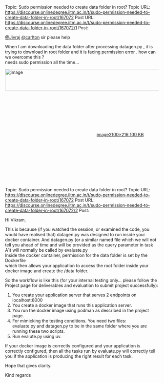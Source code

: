 Topic: Sudo permission needed to create data folder in root?
Topic URL: https://discourse.onlinedegree.iitm.ac.in/t/sudo-permission-needed-to-create-data-folder-in-root/167072
Post URL: https://discourse.onlinedegree.iitm.ac.in/t/sudo-permission-needed-to-create-data-folder-in-root/167072/1
Post: <p><a class="mention" href="/u/jivraj">@Jivraj</a> <a class="mention" href="/u/carlton">@carlton</a> sir please help</p>
<p>When I am downloading the data folder after processing datagen.py , it is trying to download in root folder and it is facing permission error . how can we overcome this ?<br>
needs sudo permission all the time…<br>
<div class="lightbox-wrapper"><a class="lightbox" href="https://europe1.discourse-cdn.com/flex013/uploads/iitm/original/3X/f/5/f51040627e050b955bb243c23f1f660da36b73ae.png" data-download-href="/uploads/short-url/yXVNx8O1oDleUm0YAE5Z6ZAElJk.png?dl=1" title="image" rel="noopener nofollow ugc"><img src="https://europe1.discourse-cdn.com/flex013/uploads/iitm/optimized/3X/f/5/f51040627e050b955bb243c23f1f660da36b73ae_2_690x70.png" alt="image" data-base62-sha1="yXVNx8O1oDleUm0YAE5Z6ZAElJk" width="690" height="70" srcset="https://europe1.discourse-cdn.com/flex013/uploads/iitm/optimized/3X/f/5/f51040627e050b955bb243c23f1f660da36b73ae_2_690x70.png, https://europe1.discourse-cdn.com/flex013/uploads/iitm/optimized/3X/f/5/f51040627e050b955bb243c23f1f660da36b73ae_2_1035x105.png 1.5x, https://europe1.discourse-cdn.com/flex013/uploads/iitm/optimized/3X/f/5/f51040627e050b955bb243c23f1f660da36b73ae_2_1380x140.png 2x" data-dominant-color="1E2227"><div class="meta"><svg class="fa d-icon d-icon-far-image svg-icon" aria-hidden="true"><use href="#far-image"></use></svg><span class="filename">image</span><span class="informations">2100×216 100 KB</span><svg class="fa d-icon d-icon-discourse-expand svg-icon" aria-hidden="true"><use href="#discourse-expand"></use></svg></div></a></div></p>

Topic: Sudo permission needed to create data folder in root?
Topic URL: https://discourse.onlinedegree.iitm.ac.in/t/sudo-permission-needed-to-create-data-folder-in-root/167072
Post URL: https://discourse.onlinedegree.iitm.ac.in/t/sudo-permission-needed-to-create-data-folder-in-root/167072/2
Post: <p>Hi Vikram,</p>
<p>This is because (if you watched the session, or examined the code, you would have realised that) datagen.py was designed to run inside your docker container. And datagen.py (or a similar named file which we will not tell you ahead of time and will be provided as the query parameter in task A1) will normally be called by evaluate.py<br>
Inside the docker container, permission for the data folder is set by the Dockerfile<br>
which then allows your application to access the root folder inside your docker image and create the /data folder.</p>
<p>So the workflow is like this (for your internal testing only… please follow the Project page for deliverables and evaluation to submit project successfully):</p>
<ol>
<li>You create your application server that serves 2 endpoints on localhost:8000</li>
<li>You create a docker image that runs this application server.</li>
<li>You run the docker image using podman as described in the project page.</li>
<li>For mimicking the testing conditions. You need two files:<br>
evaluate.py and datagen.py to be in the same folder where you are running these two scripts.</li>
<li>Run evalute.py using uv.</li>
</ol>
<p>If your docker image is correctly configured and your application is correctly configured, then all the tasks run by evaluate.py will correctly tell you if the application is producing the right result for each task.</p>
<p>Hope that gives clarity.</p>
<p>Kind regards</p>
